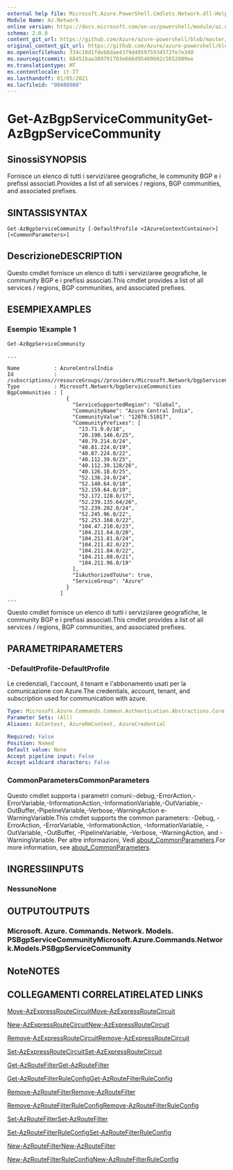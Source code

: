 ```yaml
---
external help file: Microsoft.Azure.PowerShell.Cmdlets.Network.dll-Help.xml
Module Name: Az.Network
online version: https://docs.microsoft.com/en-us/powershell/module/az.network/get-azbgpservicecommunity
schema: 2.0.0
content_git_url: https://github.com/Azure/azure-powershell/blob/master/src/Network/Network/help/Get-AzBgpServiceCommunity.md
original_content_git_url: https://github.com/Azure/azure-powershell/blob/master/src/Network/Network/help/Get-AzBgpServiceCommunity.md
ms.openlocfilehash: 334c10d1fdeb8dae4379d495975934572fe7e340
ms.sourcegitcommit: 68451baa389791703e666d95469602c5652609ee
ms.translationtype: MT
ms.contentlocale: it-IT
ms.lasthandoff: 01/05/2021
ms.locfileid: "98488988"
---
```

# <span data-ttu-id="e49d1-101">Get-AzBgpServiceCommunity</span><span class="sxs-lookup"><span data-stu-id="e49d1-101">Get-AzBgpServiceCommunity</span></span>

## <span data-ttu-id="e49d1-102">Sinossi</span><span class="sxs-lookup"><span data-stu-id="e49d1-102">SYNOPSIS</span></span>
<span data-ttu-id="e49d1-103">Fornisce un elenco di tutti i servizi/aree geografiche, le community BGP e i prefissi associati.</span><span class="sxs-lookup"><span data-stu-id="e49d1-103">Provides a list of all services / regions, BGP communities, and associated prefixes.</span></span>

## <span data-ttu-id="e49d1-104">SINTASSI</span><span class="sxs-lookup"><span data-stu-id="e49d1-104">SYNTAX</span></span>

```
Get-AzBgpServiceCommunity [-DefaultProfile <IAzureContextContainer>] [<CommonParameters>]
```

## <span data-ttu-id="e49d1-105">Descrizione</span><span class="sxs-lookup"><span data-stu-id="e49d1-105">DESCRIPTION</span></span>
<span data-ttu-id="e49d1-106">Questo cmdlet fornisce un elenco di tutti i servizi/aree geografiche, le community BGP e i prefissi associati.</span><span class="sxs-lookup"><span data-stu-id="e49d1-106">This cmdlet provides a list of all services / regions, BGP communities, and associated prefixes.</span></span>

## <span data-ttu-id="e49d1-107">ESEMPI</span><span class="sxs-lookup"><span data-stu-id="e49d1-107">EXAMPLES</span></span>

### <span data-ttu-id="e49d1-108">Esempio 1</span><span class="sxs-lookup"><span data-stu-id="e49d1-108">Example 1</span></span>
```
Get-AzBgpServiceCommunity

...

Name           : AzureCentralIndia
Id             : /subscriptions//resourceGroups//providers/Microsoft.Network/bgpServiceCommunities/AzureCentralIndia
Type           : Microsoft.Network/bgpServiceCommunities
BgpCommunities : [
                   {
                     "ServiceSupportedRegion": "Global",
                     "CommunityName": "Azure Central India",
                     "CommunityValue": "12076:51017",
                     "CommunityPrefixes": [
                       "13.71.0.0/18",
                       "20.190.146.0/25",
                       "40.79.214.0/24",
                       "40.81.224.0/19",
                       "40.87.224.0/22",
                       "40.112.39.0/25",
                       "40.112.39.128/26",
                       "40.126.18.0/25",
                       "52.136.24.0/24",
                       "52.140.64.0/18",
                       "52.159.64.0/19",
                       "52.172.128.0/17",
                       "52.239.135.64/26",
                       "52.239.202.0/24",
                       "52.245.96.0/22",
                       "52.253.168.0/22",
                       "104.47.210.0/23",
                       "104.211.64.0/20",
                       "104.211.81.0/24",
                       "104.211.82.0/23",
                       "104.211.84.0/22",
                       "104.211.88.0/21",
                       "104.211.96.0/19"
                     ],
                     "IsAuthorizedToUse": true,
                     "ServiceGroup": "Azure"
                   }
                 ]
...
```

<span data-ttu-id="e49d1-109">Questo cmdlet fornisce un elenco di tutti i servizi/aree geografiche, le community BGP e i prefissi associati.</span><span class="sxs-lookup"><span data-stu-id="e49d1-109">This cmdlet provides a list of all services / regions, BGP communities, and associated prefixes.</span></span>

## <span data-ttu-id="e49d1-110">PARAMETRI</span><span class="sxs-lookup"><span data-stu-id="e49d1-110">PARAMETERS</span></span>

### <span data-ttu-id="e49d1-111">-DefaultProfile</span><span class="sxs-lookup"><span data-stu-id="e49d1-111">-DefaultProfile</span></span>
<span data-ttu-id="e49d1-112">Le credenziali, l'account, il tenant e l'abbonamento usati per la comunicazione con Azure.</span><span class="sxs-lookup"><span data-stu-id="e49d1-112">The credentials, account, tenant, and subscription used for communication with azure.</span></span>

```yaml
Type: Microsoft.Azure.Commands.Common.Authentication.Abstractions.Core.IAzureContextContainer
Parameter Sets: (All)
Aliases: AzContext, AzureRmContext, AzureCredential

Required: False
Position: Named
Default value: None
Accept pipeline input: False
Accept wildcard characters: False
```

### <span data-ttu-id="e49d1-113">CommonParameters</span><span class="sxs-lookup"><span data-stu-id="e49d1-113">CommonParameters</span></span>
<span data-ttu-id="e49d1-114">Questo cmdlet supporta i parametri comuni:-debug,-ErrorAction,-ErrorVariable,-InformationAction,-InformationVariable,-OutVariable,-OutBuffer,-PipelineVariable,-Verbose,-WarningAction e-WarningVariable.</span><span class="sxs-lookup"><span data-stu-id="e49d1-114">This cmdlet supports the common parameters: -Debug, -ErrorAction, -ErrorVariable, -InformationAction, -InformationVariable, -OutVariable, -OutBuffer, -PipelineVariable, -Verbose, -WarningAction, and -WarningVariable.</span></span> <span data-ttu-id="e49d1-115">Per altre informazioni, Vedi [about_CommonParameters](http://go.microsoft.com/fwlink/?LinkID=113216).</span><span class="sxs-lookup"><span data-stu-id="e49d1-115">For more information, see [about_CommonParameters](http://go.microsoft.com/fwlink/?LinkID=113216).</span></span>

## <span data-ttu-id="e49d1-116">INGRESSI</span><span class="sxs-lookup"><span data-stu-id="e49d1-116">INPUTS</span></span>

### <span data-ttu-id="e49d1-117">Nessuno</span><span class="sxs-lookup"><span data-stu-id="e49d1-117">None</span></span>

## <span data-ttu-id="e49d1-118">OUTPUT</span><span class="sxs-lookup"><span data-stu-id="e49d1-118">OUTPUTS</span></span>

### <span data-ttu-id="e49d1-119">Microsoft. Azure. Commands. Network. Models. PSBgpServiceCommunity</span><span class="sxs-lookup"><span data-stu-id="e49d1-119">Microsoft.Azure.Commands.Network.Models.PSBgpServiceCommunity</span></span>

## <span data-ttu-id="e49d1-120">Note</span><span class="sxs-lookup"><span data-stu-id="e49d1-120">NOTES</span></span>

## <span data-ttu-id="e49d1-121">COLLEGAMENTI CORRELATI</span><span class="sxs-lookup"><span data-stu-id="e49d1-121">RELATED LINKS</span></span>

[<span data-ttu-id="e49d1-122">Move-AzExpressRouteCircuit</span><span class="sxs-lookup"><span data-stu-id="e49d1-122">Move-AzExpressRouteCircuit</span></span>](Move-AzExpressRouteCircuit.md)

[<span data-ttu-id="e49d1-123">New-AzExpressRouteCircuit</span><span class="sxs-lookup"><span data-stu-id="e49d1-123">New-AzExpressRouteCircuit</span></span>](New-AzExpressRouteCircuit.md)

[<span data-ttu-id="e49d1-124">Remove-AzExpressRouteCircuit</span><span class="sxs-lookup"><span data-stu-id="e49d1-124">Remove-AzExpressRouteCircuit</span></span>](Remove-AzExpressRouteCircuit.md)

[<span data-ttu-id="e49d1-125">Set-AzExpressRouteCircuit</span><span class="sxs-lookup"><span data-stu-id="e49d1-125">Set-AzExpressRouteCircuit</span></span>](Set-AzExpressRouteCircuit.md)

[<span data-ttu-id="e49d1-126">Get-AzRouteFilter</span><span class="sxs-lookup"><span data-stu-id="e49d1-126">Get-AzRouteFilter</span></span>](Get-AzRouteFilter.md)

[<span data-ttu-id="e49d1-127">Get-AzRouteFilterRuleConfig</span><span class="sxs-lookup"><span data-stu-id="e49d1-127">Get-AzRouteFilterRuleConfig</span></span>](Get-AzRouteFilterRuleConfig.md)

[<span data-ttu-id="e49d1-128">Remove-AzRouteFilter</span><span class="sxs-lookup"><span data-stu-id="e49d1-128">Remove-AzRouteFilter</span></span>](Remove-AzRouteFilter.md)

[<span data-ttu-id="e49d1-129">Remove-AzRouteFilterRuleConfig</span><span class="sxs-lookup"><span data-stu-id="e49d1-129">Remove-AzRouteFilterRuleConfig</span></span>](Remove-AzRouteFilterRuleConfig.md)

[<span data-ttu-id="e49d1-130">Set-AzRouteFilter</span><span class="sxs-lookup"><span data-stu-id="e49d1-130">Set-AzRouteFilter</span></span>](Set-AzRouteFilter.md)

[<span data-ttu-id="e49d1-131">Set-AzRouteFilterRuleConfig</span><span class="sxs-lookup"><span data-stu-id="e49d1-131">Set-AzRouteFilterRuleConfig</span></span>](Set-AzRouteFilterRuleConfig.md)

[<span data-ttu-id="e49d1-132">New-AzRouteFilter</span><span class="sxs-lookup"><span data-stu-id="e49d1-132">New-AzRouteFilter</span></span>](New-AzRouteFilter.md)

[<span data-ttu-id="e49d1-133">New-AzRouteFilterRuleConfig</span><span class="sxs-lookup"><span data-stu-id="e49d1-133">New-AzRouteFilterRuleConfig</span></span>](New-AzRouteFilterRuleConfig.md)
